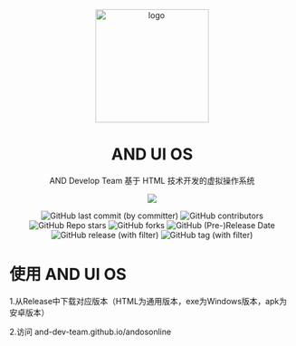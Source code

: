 <div align="center">
    <img align="center" src="https://and-dev-team.github.io/img/ANDOS.jpg" alt="logo" width="200">
    <h1 align="center">AND UI OS</h1>
    <p align="center">AND Develop Team 基于 HTML 技术开发的虚拟操作系统</p>
    <p align="center">
        <img src="https://and-dev-team.github.io/img/team3.svg"/>
    </p>
    <img alt="GitHub last commit (by committer)" src="https://img.shields.io/github/last-commit/AND-Dev-Team/AND-UI-OS">
    <img alt="GitHub contributors" src="https://img.shields.io/github/contributors/AND-Dev-Team/AND-UI-OS">
    <img alt="GitHub Repo stars" src="https://img.shields.io/github/stars/AND-Dev-Team/AND-UI-OS">
    <img alt="GitHub forks" src="https://img.shields.io/github/forks/AND-Dev-Team/AND-UI-OS">
    <img alt="GitHub (Pre-)Release Date" src="https://img.shields.io/github/release-date-pre/AND-Dev-Team/AND-UI-OS">
    <img alt="GitHub release (with filter)" src="https://img.shields.io/github/v/release/AND-Dev-Team/AND-UI-OS">
    <img alt="GitHub tag (with filter)" src="https://img.shields.io/github/v/tag/AND-Dev-Team/AND-UI-OS">
    </br>
</div>


# 使用 AND UI OS
1.从Release中下载对应版本（HTML为通用版本，exe为Windows版本，apk为安卓版本）

2.访问 and-dev-team.github.io/andosonline
